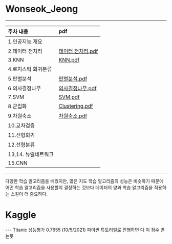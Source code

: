 # Wonseok_Jeong

---
|주차 내용 | pdf  |
|:--------|:--------|
|1.인공지능 개요||
|2.데이터 전처리|[데이터 전처리.pdf](https://github.com/Sejong-Kaggle-Study-3rd/Wonseok_Jeong/files/6168865/default.pdf)|
|3.KNN|[KNN.pdf](https://github.com/Sejong-Kaggle-Study-3rd/Wonseok_Jeong/files/6195991/KNN.pdf)|
|4.로지스틱 회귀분류|
|5.판별분석|[판별분석.pdf](https://github.com/Sejong-Kaggle-Study-3rd/Wonseok_Jeong/files/6409591/default.pdf)|
|6.의사결정나무|[의사결정나무.pdf](https://github.com/Sejong-Kaggle-Study-3rd/Wonseok_Jeong/files/6420745/default.pdf)
|7.SVM|[SVM.pdf](https://github.com/Sejong-Kaggle-Study-3rd/Wonseok_Jeong/files/6445432/SVM.pdf)
|8.군집화|[Clustering.pdf](https://github.com/Sejong-Kaggle-Study-3rd/Wonseok_Jeong/files/6432959/Clustering.pdf)
|9.차원축소|[차원축소.pdf](https://github.com/Sejong-Kaggle-Study-3rd/Wonseok_Jeong/files/6451795/default.pdf)
|10.교차검증|
|11.선형회귀|
|12.선형분류|
|13,14. 뉴럴네트워크|
|15.CNN|

---
다양한 학습 알고리즘을 배웠지만, 많은 지도 학습 알고리즘의 성능은 비슷하기 때문에 어떤 학습 알고리즘을 사용할지 결정하는 것보다 데이터의 양과 학습 알고리즘을 적용하는 스킬이 더 중요하다.

<h1>
  Kaggle
  </h1>
  ---
  Titanic
  성능평가 0.7655 (10/5/2021) 파이썬 튜토리얼로 진행하면 다 이 점수 받는듯
